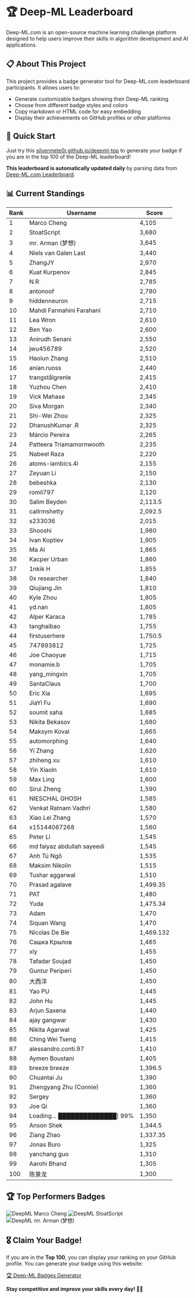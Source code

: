 # 🏆 Deep-ML Leaderboard

Deep-ML.com is an open-source machine learning challenge platform designed to help users improve their skills in algorithm development and AI applications.  

## 📋 About This Project

This project provides a badge generator tool for Deep-ML.com leaderboard participants. It allows users to:
- Generate customizable badges showing their Deep-ML ranking
- Choose from different badge styles and colors
- Copy markdown or HTML code for easy embedding
- Display their achievements on GitHub profiles or other platforms

## 🚀 Quick Start

Just try this [silvermete0r.github.io/deepml-top](silvermete0r.github.io/deepml-top) to generate your badge if you are in the top 100 of the Deep-ML leaderboard!

**This leaderboard is automatically updated daily** by parsing data from [Deep-ML.com Leaderboard](https://www.deep-ml.com/leaderboard).  

## 📊 Current Standings  

<!-- LEADERBOARD_START -->
| Rank | Username | Score |
|------|---------|-------|
| 1 | Marco Cheng | 4,105 |
| 2 | StoatScript | 3,680 |
| 3 | mr. Arman (梦想) | 3,645 |
| 4 | Niels van Galen Last | 3,440 |
| 5 | ZhangJY | 2,970 |
| 6 | Kuat Kurpenov | 2,845 |
| 7 | N R | 2,785 |
| 8 | antonoof | 2,780 |
| 9 | hiddenneuron | 2,715 |
| 10 | Mahdi Farmahini Farahani | 2,710 |
| 11 | Lea Wron | 2,610 |
| 12 | Ben Yao | 2,600 |
| 13 | Anirudh Senani | 2,550 |
| 14 | jwu456789 | 2,520 |
| 15 | Haolun Zhang | 2,510 |
| 16 | anian.ruoss | 2,440 |
| 17 | trangstålgrenle | 2,415 |
| 18 | Yuzhou Chen | 2,410 |
| 19 | Vick Mahase | 2,345 |
| 20 | Siva Morgan | 2,340 |
| 21 | Shi-Wei Zhou | 2,325 |
| 22 | DhanushKumar .R | 2,325 |
| 23 | Márcio Pereira | 2,265 |
| 24 | Patteera Triamamornwooth | 2,235 |
| 25 | Nabeel Raza | 2,220 |
| 26 | atoms-iambics.4i | 2,155 |
| 27 | Zeyuan Li | 2,150 |
| 28 | bebeshka | 2,130 |
| 29 | romil797 | 2,120 |
| 30 | Salim Beyden | 2,113.5 |
| 31 | callrmshetty | 2,092.5 |
| 32 | s233036 | 2,015 |
| 33 | Shooshi | 1,980 |
| 34 | Ivan Koptiev | 1,905 |
| 35 | Ma Al | 1,865 |
| 36 | Kacper Urban | 1,860 |
| 37 | 1nkik H | 1,855 |
| 38 | 0x researcher | 1,840 |
| 39 | Qiujiang Jin | 1,810 |
| 40 | Kyle Zhou | 1,805 |
| 41 | yd.nan | 1,805 |
| 42 | Alper Karaca | 1,785 |
| 43 | tanghaibao | 1,755 |
| 44 | firstuserhere | 1,750.5 |
| 45 | 747893812 | 1,725 |
| 46 | Joe Chaoyue | 1,715 |
| 47 | monamie.b | 1,705 |
| 48 | yang_mingxin | 1,705 |
| 49 | SantaClaus | 1,700 |
| 50 | Eric Xia | 1,695 |
| 51 | JiaYi Fu | 1,690 |
| 52 | soumit saha | 1,685 |
| 53 | Nikita Bekasov | 1,680 |
| 54 | Maksym Koval | 1,665 |
| 55 | automorphing | 1,640 |
| 56 | Yi Zhang | 1,620 |
| 57 | zhiheng xu | 1,610 |
| 58 | Yin Xiaoln | 1,610 |
| 59 | Max Ling | 1,600 |
| 60 | Sirui Zheng | 1,590 |
| 61 | NIESCHAL GHOSH | 1,585 |
| 62 | Venkat Ratnam Vadhri | 1,580 |
| 63 | Xiao Lei Zhang | 1,570 |
| 64 | x15144067268 | 1,560 |
| 65 | Peter Li | 1,545 |
| 66 | md faiyaz abdullah sayeedi | 1,545 |
| 67 | Anh Tú Ngô | 1,535 |
| 68 | Maksim Nikolin | 1,515 |
| 69 | Tushar aggarwal | 1,510 |
| 70 | Prasad agalave | 1,499.35 |
| 71 | PAT | 1,480 |
| 72 | Yuda | 1,475.34 |
| 73 | Adam | 1,470 |
| 74 | Siquan Wang | 1,470 |
| 75 | Nicolas De Bie | 1,469.132 |
| 76 | Сашка Крылов | 1,465 |
| 77 | xly | 1,455 |
| 78 | Tafadar Soujad | 1,450 |
| 79 | Guntur Periperi | 1,450 |
| 80 | 大西洋 | 1,450 |
| 81 | Yao PU | 1,445 |
| 82 | John Hu | 1,445 |
| 83 | Arjun Saxena | 1,440 |
| 84 | ajay gangwar | 1,430 |
| 85 | Nikita Agarwal | 1,425 |
| 86 | Ching Wei Tseng | 1,415 |
| 87 | alessandro.conti.97 | 1,410 |
| 88 | Aymen Boustani | 1,405 |
| 89 | breeze breeze | 1,396.5 |
| 90 | Chuantai Ju | 1,390 |
| 91 | Zhengyang Zhu (Connie) | 1,360 |
| 92 | Sergey | 1,360 |
| 93 | Joe Qi | 1,360 |
| 94 | Loading… ██████████████] 99% | 1,350 |
| 95 | Anson Shek | 1,344.5 |
| 96 | Ziang Zhao | 1,337.35 |
| 97 | Jonas Buro | 1,325 |
| 98 | yanchang guo | 1,310 |
| 99 | Aarohi Bhand | 1,305 |
| 100 | 陈景龙 | 1,300 |
<!-- LEADERBOARD_END -->

## 🏆 Top Performers Badges

<!-- BADGES_START -->
![DeepML Marco Cheng](https://img.shields.io/badge/dynamic/json?url=https%3A%2F%2Fraw.githubusercontent.com%2Fsilvermete0r%2Fdeepml-top%2Fmain%2Fbadges.json&query=%24.4091c1a21900bd2c7d3f4e343acddda1.label&prefix=Rank%20&style=for-the-badge&label=%F0%9F%9A%80%20DeepML&color=blue&link=https%3A%2F%2Fwww.deep-ml.com%2Fleaderboard)
![DeepML StoatScript](https://img.shields.io/badge/dynamic/json?url=https%3A%2F%2Fraw.githubusercontent.com%2Fsilvermete0r%2Fdeepml-top%2Fmain%2Fbadges.json&query=%24.2561d6c634fa6c4eb794454446029d95.label&prefix=Rank%20&style=for-the-badge&label=%F0%9F%9A%80%20DeepML&color=blue&link=https%3A%2F%2Fwww.deep-ml.com%2Fleaderboard)
![DeepML mr. Arman (梦想)](https://img.shields.io/badge/dynamic/json?url=https%3A%2F%2Fraw.githubusercontent.com%2Fsilvermete0r%2Fdeepml-top%2Fmain%2Fbadges.json&query=%24.1247b1b5b9cd95e98d7ff7438207406f.label&prefix=Rank%20&style=for-the-badge&label=%F0%9F%9A%80%20DeepML&color=blue&link=https%3A%2F%2Fwww.deep-ml.com%2Fleaderboard)
<!-- BADGES_END -->

## 🎖 Claim Your Badge!  

If you are in the **Top 100**, you can display your ranking on your GitHub profile. You can generate your badge using this website:

[🏆 Deep-ML Badges Generator](https://silvermete0r.github.io/deepml-top/)

**Stay competitive and improve your skills every day! 🚀🔥**